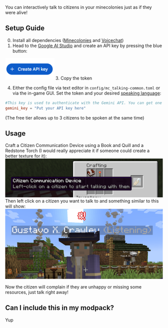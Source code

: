 You can interactively talk to citizens in your minecolonies just as if they were alive!

## Setup Guide
0. Install all dependencies ([Minecolonies](https://www.curseforge.com/minecraft/mc-mods/minecolonies) and [Voicechat](https://modrinth.com/mod/simple-voice-chat))
1. Head to the [Google AI Studio](https://aistudio.google.com/u/0/apikey) and create an API key by pressing the blue button:

![blue Create API button](https://github.com/sshcrack/talking-colonists/blob/neoforge-1.21.1/imgs/create_btn.png?raw=true)
3. Copy the token

4. Either the config file via text editor in `config/mc_talking-common.toml` or via the in-game GUI. Set the token and your desired [speaking language](https://ai.google.dev/gemini-api/docs/live#supported-languages):
 ```toml
 #This key is used to authenticate with the Gemini API. You can get one at https://aistudio.google.com/apikey
gemini_key = "Put your API key here"
 ```
(The free tier allows up to 3 citizens to be spoken at the same time)

## Usage
Craft a Citizen Communication Device using a Book and Quill and a Redstone Torch (I would really appreciate it if someone could create a better texture for it):
![Crafting Recipe](https://github.com/sshcrack/talking-colonists/raw/neoforge-1.21.1/imgs/crafting_recipe.png?raw=true)
Then left click on a citizen you want to talk to and something similar to this will show:
![Citizen that can be talked to](https://github.com/sshcrack/talking-colonists/raw/neoforge-1.21.1/imgs/ingame.png?raw=true)

Now the citizen will complain if they are unhappy or missing some resources, just talk right away!
 
## Can I include this in my modpack?
Yup